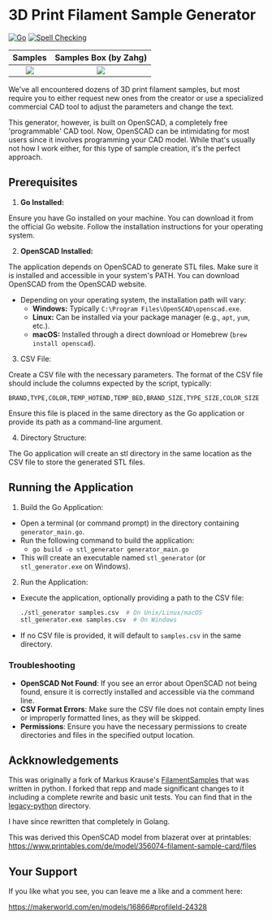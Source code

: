 # 3D Print Filament Sample Generator

[![Go](https://github.com/fusion94/Go-FilamentSamples/actions/workflows/go.yml/badge.svg)](https://github.com/fusion94/Go-FilamentSamples/actions/workflows/go.yml)
[![Spell Checking](https://github.com/fusion94/Go-FilamentSamples/actions/workflows/SpellCheck.yml/badge.svg)](https://github.com/fusion94/Go-FilamentSamples/actions/workflows/SpellCheck.yml)

|        Samples        |   Samples Box (by Zahg)   |
| :-------------------: | :-----------------------: |
| ![](docs/samples.png) | ![](docs/samples_box.png) |

We've all encountered dozens of 3D print filament samples, but most require you
to either request new ones from the creator or use a specialized commercial CAD
tool to adjust the parameters and change the text.

This generator, however, is built on OpenSCAD, a completely free 'programmable'
CAD tool. Now, OpenSCAD can be intimidating for most users since it involves
programming your CAD model. While that's usually not how I work either, for this
type of sample creation, it's the perfect approach.

## Prerequisites

1. **Go Installed:**

Ensure you have Go installed on your machine. You can download it from the
official Go website. Follow the installation instructions for your operating
system.

2. **OpenSCAD Installed:**

The application depends on OpenSCAD to generate STL files. Make sure it is installed and accessible in your system's PATH. You can download OpenSCAD from the OpenSCAD website.

- Depending on your operating system, the installation path will vary:
  - **Windows:** Typically `C:\Program Files\OpenSCAD\openscad.exe`.
  - **Linux:** Can be installed via your package manager (e.g., `apt`, `yum`, etc.).
  - **macOS:** Installed through a direct download or Homebrew (`brew install openscad`).

3. CSV File:

Create a CSV file with the necessary parameters. The format of the CSV file
should include the columns expected by the script, typically:

```
BRAND,TYPE,COLOR,TEMP_HOTEND,TEMP_BED,BRAND_SIZE,TYPE_SIZE,COLOR_SIZE
```
Ensure this file is placed in the same directory as the Go application or
provide its path as a command-line argument.

4. Directory Structure:

The Go application will create an stl directory in the same location as the CSV
file to store the generated STL files.

## Running the Application

1. Build the Go Application:

- Open a terminal (or command prompt) in the directory containing `generator_main.go`.
- Run the following command to build the application:
  - `go build -o stl_generator generator_main.go`
- This will create an executable named `stl_generator` (or `stl_generator.exe` on Windows).

2. Run the Application:

- Execute the application, optionally providing a path to the CSV file:
  ``` bash 
  ./stl_generator samples.csv  # On Unix/Linux/macOS
  stl_generator.exe samples.csv  # On Windows
  ```
- If no CSV file is provided, it will default to `samples.csv` in the same
  directory.

### Troubleshooting

- **OpenSCAD Not Found**: If you see an error about OpenSCAD not being found, ensure it is correctly installed and accessible via the command line.
- **CSV Format Errors**: Make sure the CSV file does not contain empty lines or improperly formatted lines, as they will be skipped.
- **Permissions**: Ensure you have the necessary permissions to create directories and
files in the specified output location.

## Ackknowledgements

This was originally a fork of Markus Krause's
[FilamentSamples](https://github.com/markusdd/FilamentSamples) that was written
in python. I forked that repp and made significant changes to it including a
complete rewrite and basic unit tests. You can find that in the
[legacy-python](legacy-python/) directory.

I have since rewritten that completely in Golang.

This was derived this OpenSCAD model from blazerat over at printables:
<https://www.printables.com/de/model/356074-filament-sample-card/files>

## Your Support

If you like what you see, you can leave me a like and a comment here:

https://makerworld.com/en/models/16866#profileId-24328
